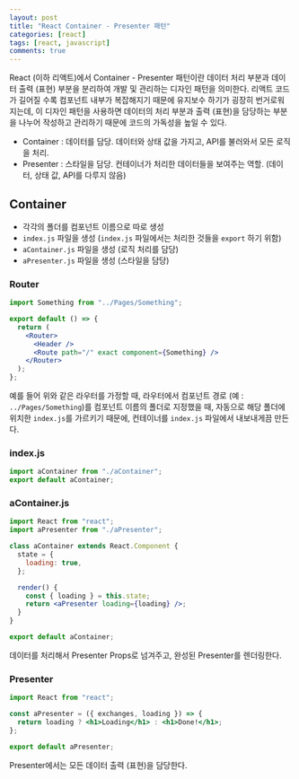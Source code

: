 ```yaml
---
layout: post
title: "React Container - Presenter 패턴"
categories: [react]
tags: [react, javascript]
comments: true
---
```


React (이하 리액트)에서 Container - Presenter 패턴이란 데이터 처리 부분과 데이터 출력 (표현) 부분을 분리하여 개발 및 관리하는 디자인 패턴을 의미한다. 리액트 코드가 길어질 수록 컴포넌트 내부가 복잡해지기 때문에 유지보수 하기가 굉장히 번거로워 지는데, 이 디자인 패턴을 사용하면 데이터의 처리 부분과 출력 (표현)을 담당하는 부분을 나누어 작성하고 관리하기 때문에 코드의 가독성을 높일 수 있다.

- Container : 데이터를 담당. 데이터와 상태 값을 가지고, API를 불러와서 모든 로직을 처리.
- Presenter : 스타일을 담당. 컨테이너가 처리한 데이터들을 보여주는 역할. (데이터, 상태 값, API를 다루지 않음)

## Container

- 각각의 폴더를 컴포넌트 이름으로 따로 생성
- `index.js` 파일을 생성 (`index.js` 파일에서는 처리한 것들을 `export` 하기 위함)
- `aContainer.js` 파일을 생성 (로직 처리를 담당)
- `aPresenter.js` 파일을 생성 (스타일을 담당)

### Router

```jsx
import Something from "../Pages/Something";

export default () => {
  return (
    <Router>
      <Header />
      <Route path="/" exact component={Something} />
    </Router>
  );
};
```

예를 들어 위와 같은 라우터를 가정할 때, 라우터에서 컴포넌트 경로 (예 : `../Pages/Something`)를 컴포넌트 이름의 폴더로 지정했을 때, 자동으로 해당 폴더에 위치한 `index.js`를 가르키기 때문에, 컨테이너를 `index.js` 파일에서 내보내게끔 만든다.

### index.js

```jsx
import aContainer from "./aContainer";
export default aContainer;
```

### aContainer.js

```jsx
import React from "react";
import aPresenter from "./aPresenter";

class aContainer extends React.Component {
  state = {
    loading: true,
  };

  render() {
    const { loading } = this.state;
    return <aPresenter loading={loading} />;
  }
}

export default aContainer;
```

데이터를 처리해서 Presenter Props로 넘겨주고, 완성된 Presenter를 렌더링한다.

### Presenter

```jsx
import React from "react";

const aPresenter = ({ exchanges, loading }) => {
  return loading ? <h1>Loading</h1> : <h1>Done!</h1>;
};

export default aPresenter;
```

Presenter에서는 모든 데이터 출력 (표현)을 담당한다.
